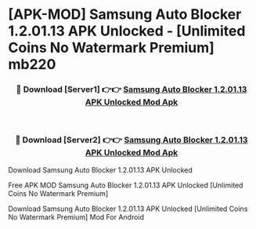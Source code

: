 # [APK-MOD] Samsung Auto Blocker 1.2.01.13 APK Unlocked - [Unlimited Coins No Watermark Premium] mb220



<div align="center">
<h3>🔴 Download [Server1] 👉👉 <a href="https://momento.my/?title=Samsung_Auto_Blocker_1.2.01.13_APK_Unlocked">Samsung Auto Blocker 1.2.01.13 APK Unlocked Mod Apk</a></h3><br>

<h3>🔴 Download [Server2] 👉👉 <a href="https://momento.my/?title=Samsung_Auto_Blocker_1.2.01.13_APK_Unlocked">Samsung Auto Blocker 1.2.01.13 APK Unlocked Mod Apk</a></h3>
</div>



Download Samsung Auto Blocker 1.2.01.13 APK Unlocked 

Free APK MOD Samsung Auto Blocker 1.2.01.13 APK Unlocked [Unlimited Coins No Watermark Premium]

Download Samsung Auto Blocker 1.2.01.13 APK Unlocked [Unlimited Coins No Watermark Premium] Mod For Android
